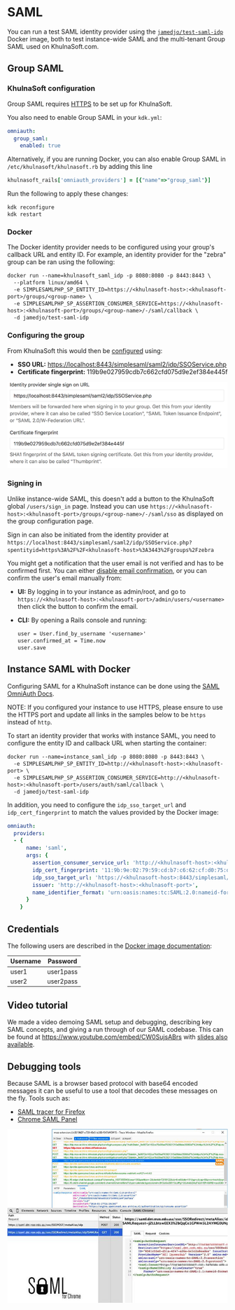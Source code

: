 # SAML

You can run a test SAML identity provider using the [`jamedjo/test-saml-idp`](https://hub.docker.com/r/jamedjo/test-saml-idp/)
Docker image, both to test instance-wide SAML and the multi-tenant Group SAML used on KhulnaSoft.com.

## Group SAML

### KhulnaSoft configuration

Group SAML requires [HTTPS](nginx.md) to be set up for KhulnaSoft.

You also need to enable Group SAML in your `kdk.yml`:

```yaml
omniauth:
  group_saml:
    enabled: true
```

Alternatively, if you are running Docker, you can also enable Group SAML in `/etc/khulnasoft/khulnasoft.rb` by adding this line

```ruby
khulnasoft_rails['omniauth_providers'] = [{"name"=>"group_saml"}]
```

Run the following to apply these changes:

```shell
kdk reconfigure
kdk restart
```

### Docker

The Docker identity provider needs to be configured using your group's callback URL and entity ID.
For example, an identity provider for the "zebra" group can be ran using the following:

```shell
docker run --name=khulnasoft_saml_idp -p 8080:8080 -p 8443:8443 \
  --platform linux/amd64 \
  -e SIMPLESAMLPHP_SP_ENTITY_ID=https://<khulnasoft-host>:<khulnasoft-port>/groups/<group-name> \
  -e SIMPLESAMLPHP_SP_ASSERTION_CONSUMER_SERVICE=https://<khulnasoft-host>:<khulnasoft-port>/groups/<group-name>/-/saml/callback \
  -d jamedjo/test-saml-idp
```

### Configuring the group

From KhulnaSoft this would then be [configured](https://docs.khulnasoft.com/ee/user/group/saml_sso/#configure-khulnasoft) using:

- **SSO URL:** <https://localhost:8443/simplesaml/saml2/idp/SSOService.php>
- **Certificate fingerprint:** 119b9e027959cdb7c662cfd075d9e2ef384e445f

![Group SAML Settings for Docker](img/group-saml-settings-for-docker.png)

### Signing in

Unlike instance-wide SAML, this doesn't add a button to the KhulnaSoft global `/users/sign_in` page.
Instead you can use `https://<khulnasoft-host>:<khulnasoft-port>/groups/<group-name>/-/saml/sso` as displayed on the group configuration page.

Sign in can also be initiated from the identity provider at `https://localhost:8443/simplesaml/saml2/idp/SSOService.php?spentityid=https%3A%2F%2F<khulnasoft-host>%3A3443%2Fgroups%2Fzebra`

You might get a notification that the user email is not verified and has to be confirmed first. You can either [disable email confirmation](https://docs.khulnasoft.com/ee/security/user_email_confirmation.html), or you can confirm the user's email manually from:

- **UI:** By logging in to your instance as admin/root, and go to `https://<khulnasoft-host>:<khulnasoft-port>/admin/users/<username>` then click the button to confirm the email.
- **CLI:** By opening a Rails console and running:

  ```shell
  user = User.find_by_username '<username>'
  user.confirmed_at = Time.now
  user.save
  ```

## Instance SAML with Docker

Configuring SAML for a KhulnaSoft instance can be done using the [SAML OmniAuth Docs](https://docs.khulnasoft.com/ee/integration/saml.html).

NOTE:
If you configured your instance to use HTTPS, please ensure to use the HTTPS port and update all links in the samples below to be `https` instead of `http`.

To start an identity provider that works with instance SAML, you need to configure the entity ID and callback URL when starting the container:

```shell
docker run --name=instance_saml_idp -p 8080:8080 -p 8443:8443 \
  -e SIMPLESAMLPHP_SP_ENTITY_ID=http://<khulnasoft-host>:<khulnasoft-port> \
  -e SIMPLESAMLPHP_SP_ASSERTION_CONSUMER_SERVICE=http://<khulnasoft-host>:<khulnasoft-port>/users/auth/saml/callback \
  -d jamedjo/test-saml-idp
```

In addition, you need to configure the `idp_sso_target_url` and `idp_cert_fingerprint` to match the values provided by the Docker image:

```yaml
omniauth:
  providers:
  - {
      name: 'saml',
      args: {
        assertion_consumer_service_url: 'http://<khulnasoft-host>:<khulnasoft-port>/users/auth/saml/callback',
        idp_cert_fingerprint: '11:9b:9e:02:79:59:cd:b7:c6:62:cf:d0:75:d9:e2:ef:38:4e:44:5f',
        idp_sso_target_url: 'https://<khulnasoft-host>:8443/simplesaml/saml2/idp/SSOService.php',
        issuer: 'http://<khulnasoft-host>:<khulnasoft-port>',
        name_identifier_format: 'urn:oasis:names:tc:SAML:2.0:nameid-format:persistent'
      }
    }
```

## Credentials

The following users are described in the [Docker image documentation](https://hub.docker.com/r/jamedjo/test-saml-idp/#usage):

| Username | Password |
| -------- | -------- |
| user1 | user1pass |
| user2 | user2pass |

## Video tutorial

We made a video demoing SAML setup and debugging, describing key SAML concepts,
and giving a run through of our SAML codebase. This can be found at
<https://www.youtube.com/embed/CW0SujsABrs> with [slides also available](https://khulnasoft.com/gl-retrospectives/manage/uploads/2c057dd7fddb91512e93d006a3fc0048/SAML_Knowledge_Sharing__Manage_201s_.pdf).

## Debugging tools

Because SAML is a browser based protocol with base64 encoded messages it can be
useful to use a tool that decodes these messages on the fly. Tools such as:

- [SAML tracer for Firefox](https://addons.mozilla.org/en-US/firefox/addon/saml-tracer/)
- [Chrome SAML Panel](https://chrome.google.com/webstore/detail/saml-chrome-panel/paijfdbeoenhembfhkhllainmocckace?hl=en)

![SAML debugging tools](img/saml_debugging_tools.jpg)
